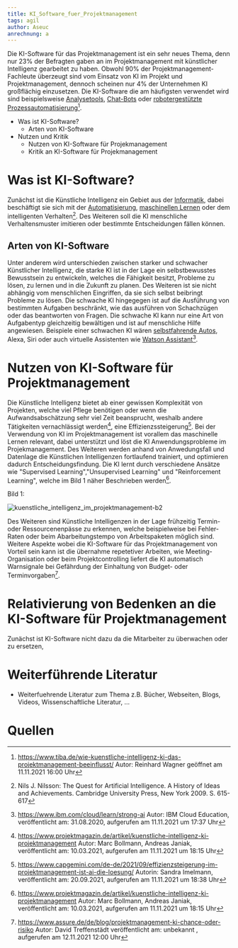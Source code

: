 ```yaml
---
title: KI_Software_fuer_Projektmanagement
tags: agil
author: Aseuc
anrechnung: a
---
```


Die KI-Software für das Projektmanagement ist ein sehr neues Thema, denn nur 23% der Befragten gaben an im Projektmanagement mit künstlicher Intelligenz gearbeitet zu haben. 
Obwohl 90% der Projektmanagement-Fachleute überzeugt sind vom Einsatz von KI im Projekt und Projektmanagement, dennoch scheinen nur 4% der Unternehmen KI großflächig einzusetzen. Die KI-Software die am häufigsten verwendet wird sind beispielsweise [Analysetools](https://www.onlinemarketing-praxis.de/web-controlling/web-analyse-tools), [Chat-Bots](https://www.ibm.com/de-de/campaign/was-ist-ein-chatbot) oder [robotergestützte Prozessautomatisierung](https://de.wikipedia.org/wiki/Robotic_Process_Automation)[^1].

* Was ist KI-Software?
  - Arten von KI-Software
* Nutzen und Kritik
  - Nutzen von KI-Software für Projekmanagement
  - Kritik an KI-Software für Projekmanagement

# Was ist KI-Software? 
Zunächst ist die Künstliche Intelligenz ein Gebiet aus der [Informatik](https://de.wikipedia.org/wiki/Informatik), dabei beschäftigt sie sich mit der [Automatisierung](https://de.wikipedia.org/wiki/Automatisierung), [maschinellen Lernen](https://de.wikipedia.org/wiki/Maschinelles_Lernen) oder dem intelligenten Verhalten[^2]. Des Weiteren soll die KI menschliche Verhaltensmuster imitieren oder bestimmte Entscheidungen fällen können.

## Arten von KI-Software
Unter anderem wird unterschieden zwischen starker und schwacher Künstlicher Intelligenz, die starke KI ist in der Lage ein selbstbewusstes Bewusstsein zu entwickeln, welches die Fähigkeit besitzt, Probleme zu lösen, zu lernen und in die Zukunft zu planen. Des Weiteren ist sie nicht abhängig vom menschlichen Eingriffen, da sie sich selbst beibringt Probleme zu lösen. Die schwache KI hingegegen ist auf die Ausführung von bestimmten Aufgaben beschränkt, wie das ausführen von Schachzügen oder das beantworten von Fragen. Die schwache KI kann nur eine Art von Aufgabentyp gleichzeitig bewältigen und ist auf menschliche Hilfe angewiesen. Beispiele einer schwachen KI wären [selbstfahrende Autos](https://de.wikipedia.org/wiki/Selbstfahrendes_Kraftfahrzeug), Alexa, Siri oder auch virtuelle Assistenten wie [Watson Assistant](https://www.ibm.com/de-de/products/watson-assistant)[^3]. 

# Nutzen von KI-Software für Projektmanagement
Die Künstliche Intelligenz bietet ab einer gewissen Komplexität von Projekten, welche viel Pflege benötigen oder wenn die Aufwandsabschätzung sehr viel Zeit beansprucht, weshalb andere Tätigkeiten vernachlässigt werden[^4], eine Effizienzssteigerung[^5]. Bei der Verwendung von KI im Projektmanagement ist vorallem das maschinelle Lernen relevant, dabei unterstützt und löst die KI Anwendungsprobleme im Projekmanagement. Des Weiteren werden anhand von Anwedungsfall und Datenlage die Künstlichen Intelligenzen fortlaufend trainiert, und optimieren dadurch Entscheidungsfindung. Die KI lernt durch verschiedene Ansätze wie "Supervised Learning","Unsupervised Learning" und "Reinforcement Learning", welche im Bild 1 näher Beschrieben werden[^4]. 

Bild 1: 

![kuenstliche_intelligenz_im_projektmanagement-b2](https://user-images.githubusercontent.com/78257976/141346922-8c5eda9d-261d-4818-8318-b40a02721b30.jpg)


Des Weiteren sind Künstliche Intelligenzen in der Lage frühzeitig Termin- oder Ressourcenenpässe zu erkennen, welche beispielweise bei Fehler-Raten oder beim Abarbeitungstempo von Arbeitspaketen möglich sind. Weitere Aspekte wobei die KI-Software für das Projektmanagement von Vorteil sein kann ist die übernahme repetetiver Arbeiten, wie Meeting-Organisation oder beim Projektcontrolling liefert die KI automatisch Warnsignale bei Gefährdung der Einhaltung von Budget- oder Terminvorgaben[^6]. 

# Relativierung von Bedenken an die KI-Software für Projektmanagement
Zunächst ist KI-Software nicht dazu da die Mitarbeiter zu überwachen oder zu ersetzen, 


# Weiterführende Literatur

* Weiterfuehrende Literatur zum Thema z.B. Bücher, Webseiten, Blogs, Videos, Wissenschaftliche Literatur, ...

# Quellen

[^1]: https://www.tiba.de/wie-kuenstliche-intelligenz-ki-das-projektmanagement-beeinflusst/ Autor: Reinhard Wagner geöffnet am 11.11.2021 16:00 Uhr
[^2]: Nils J. Nilsson: The Quest for Artificial Intelligence. A History of Ideas and Achievements. Cambridge University Press, New York 2009. S. 615-617
[^3]: https://www.ibm.com/cloud/learn/strong-ai Autor: IBM Cloud Education, veröffentlicht am: 31.08.2020, aufgerufen am 11.11.2021 um 17:37 Uhr
[^4]: https://www.projektmagazin.de/artikel/kuenstliche-intelligenz-ki-projektmanagement Autor: Marc Bollmann, Andreas Janiak, veröffentlicht am: 10.03.2021, aufgerufen am 11.11.2021 um 18:15 Uhr
[^5]: https://www.capgemini.com/de-de/2021/09/effizienzsteigerung-im-projektmanagement-ist-ai-die-loesung/ Autorin: Sandra Imelmann, veröffentlicht am: 20.09.2021, aufgerufen am 11.11.2021 um 18:38 Uhr
[^6]: https://www.assure.de/de/blog/projektmanagement-ki-chance-oder-risiko Autor: David Treffenstädt veröffentlicht am: unbekannt , aufgerufen am 12.11.2021 12:00 Uhr
[^7]: Daniela Geretshuber, Hendrik Reese  Studie von pwc: Künstliche Intelligenz in Unternehemen, Befragung von 500 Entscheidern deutscher Unternehmen zum Status quo - mit Bewertungen und Handlunsoptionen von PwC, veröffentlicht am: 02.2019 
